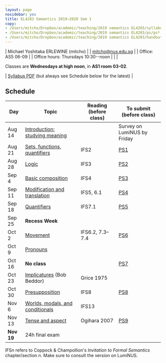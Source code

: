 ```yaml
---
layout: page
nosidebar: yes
title: EL4203 Semantics 2019–2020 Sem 1
copy:
- /Users/mitcho/Dropbox/academic/teaching/2019 semantics EL4203/syllabus/syllabus.pdf
- /Users/mitcho/Dropbox/academic/teaching/2019 semantics EL4203/ps/ps*.pdf
- /Users/mitcho/Dropbox/academic/teaching/2019 semantics EL4203/handouts/handout*.pdf
---
```


| Michael Yoshitaka ERLEWINE (mitcho) |
| <a href='mailto:mitcho@nus.edu.sg'>mitcho@nus.edu.sg</a> |
| Office: AS5 06-09 |
| Office hours: Thursdays 10:30--noon |
| |

Classes are **Wednesdays at high noon**, in **AS1 room 03-02**.

| [Syllabus PDF](syllabus.pdf) (but always see Schedule below for the latest) |

## Schedule

| Day    | Topic | Reading (before class) | To submit (before class) |
|--------|-------|---------|-----------|
| Aug 14 | [Introduction: studying meaning](handout01.pdf) | | Survey on LumiNUS by Friday |
| Aug 21 | [Sets, functions, quantifiers](handout02.pdf) | IFS2 | [PS1](ps1.pdf) |
| Aug 28 | [Logic](handout03.pdf) | IFS3 | [PS2](ps2.pdf) |
| Sep 4  | [Basic composition](handout04.pdf) | IFS4 | [PS3](ps3.pdf) |
| Sep 11 | [Modification and translation](handout05.pdf) | IFS5, 6.1 | [PS4](ps4.pdf) |
| Sep 18 | [Quantifiers](handout06.pdf) | IFS7.1 <!--H&amp;K chapter 6 pp. 131--154--> | [PS5](ps5.pdf) |
| Sep 25 | **Recess Week** |
| Oct 2  | [Movement](handout07.pdf) | IFS6.2, 7.3–7.4 | [PS6](ps6.pdf) |
| Oct 9  | [Pronouns](handout08.pdf) | | | <!-- Pronouns and variable binding handout07.pdf-->
| Oct 16 | **No class** |  | [PS7](ps7.pdf) |
| Oct 23 | [Implicatures](handout09.pdf) (Bob Beddor) | Grice 1975 | |<!--Dynamic semantics IFS9-->
| Oct 30 | [Presupposition](handout10.pdf) | IFS8 | [PS8](ps8.pdf) |
| Nov 6  | [Worlds, modals, and conditionals](handout11.pdf) | IFS13 | |
| Nov 13 | [Tense and aspect](handout12.pdf) | Ogihara 2007 | [PS9](ps9.pdf) |
| **Nov 19** | 24h final exam |

IFS*n* refers to Coppock & Champollion's *Invitation to Formal Semantics* chapter/section *n*. Make sure to consult the version on LumiNUS.
